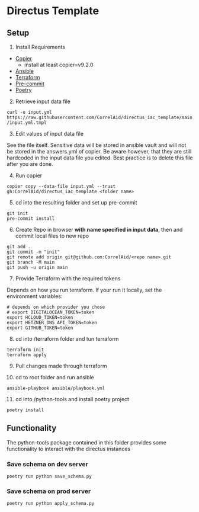 # Directus Template


## Setup

1. Install Requirements
- [Copier](https://copier.readthedocs.io/en/stable/#installation)
    - install at least copier=v9.2.0
- [Ansible](https://docs.ansible.com/ansible/latest/installation_guide/intro_installation.html#installing-and-upgrading-ansible)
- [Terraform](https://developer.hashicorp.com/terraform/tutorials/aws-get-started/install-cli)
- [Pre-commit](https://pre-commit.com/#installation)
- [Poetry](https://python-poetry.org/docs/#installation)

2. Retrieve input data file 

`curl -o input.yml https://raw.githubusercontent.com/CorrelAid/directus_iac_template/main/input.yml.tmpl`

3. Edit values of input data file

See the file itself. Sensitive data will be stored in ansible vault and will not be stored in the answers.yml of copier. Be aware however, that they are still hardcoded in the input data file you edited. Best practice is to delete this file after you are done.

4. Run copier

`copier copy --data-file input.yml --trust gh:CorrelAid/directus_iac_template <folder name>`

5. cd into the resulting folder and set up pre-commit

```
git init
pre-commit install
```

6. Create Repo in browser **with name specified in input data**, then and commit local files to new repo 

```
git add .
git commit -m "init"
git remote add origin git@github.com:CorrelAid/<repo name>.git
git branch -M main
git push -u origin main
```

7. Provide Terraform with the required tokens

Depends on how you run terraform. If your run it locally, set the environment variables:

```
# depends on which provider you chose
# export DIGITALOCEAN_TOKEN=token 
export HCLOUD_TOKEN=token
export HETZNER_DNS_API_TOKEN=token
export GITHUB_TOKEN=token
```

8. cd into /terraform folder and tun terraform

```
terraform init
terraform apply
```

9. Pull changes made through terraform

10. cd to root folder and run ansible

```
ansible-playbook ansible/playbook.yml
```

11. cd into /python-tools and install poetry project

`poetry install`

## Functionality

The python-tools package contained in this folder provides some functionality to interact with the directus instances

### Save schema on dev server

`poetry run python save_schema.py`

### Save schema on prod server

`poetry run python apply_schema.py`

